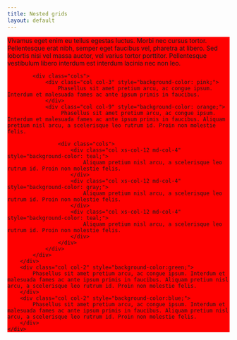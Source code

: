 ```yaml
---
title: Nested grids
layout: default
---
```


<div class="centered grid-960" style="background-color:yellow;">
    <div class="cols">
        <div class="col col-8" style="background-color:red;">
            Vivamus eget enim eu tellus egestas luctus. Morbi nec cursus tortor. Pellentesque erat nibh, semper eget faucibus vel, pharetra at libero. Sed lobortis nisi vel massa auctor, vel varius tortor porttitor. Pellentesque vestibulum libero interdum est interdum lacinia nec non leo. 
            
            <div class="cols">
                <div class="col col-3" style="background-color: pink;"> 
                    Phasellus sit amet pretium arcu, ac congue ipsum. Interdum et malesuada fames ac ante ipsum primis in faucibus.
                </div>
                <div class="col col-9" style="background-color: orange;"> 
                     Phasellus sit amet pretium arcu, ac congue ipsum. Interdum et malesuada fames ac ante ipsum primis in faucibus. Aliquam pretium nisl arcu, a scelerisque leo rutrum id. Proin non molestie felis.

                    <div class="cols">
                        <div class="col xs-col-12 md-col-4" style="background-color: teal;">
                            Aliquam pretium nisl arcu, a scelerisque leo rutrum id. Proin non molestie felis.
                        </div>
                        <div class="col xs-col-12 md-col-4" style="background-color: gray;">
                            Aliquam pretium nisl arcu, a scelerisque leo rutrum id. Proin non molestie felis.
                        </div>
                        <div class="col xs-col-12 md-col-4" style="background-color: teal;">
                            Aliquam pretium nisl arcu, a scelerisque leo rutrum id. Proin non molestie felis.
                        </div>
                    </div>
                </div>
            </div>
        </div>
        <div class="col col-2" style="background-color:green;">
            Phasellus sit amet pretium arcu, ac congue ipsum. Interdum et malesuada fames ac ante ipsum primis in faucibus. Aliquam pretium nisl arcu, a scelerisque leo rutrum id. Proin non molestie felis.
        </div>
        <div class="col col-2" style="background-color:blue;">
            Phasellus sit amet pretium arcu, ac congue ipsum. Interdum et malesuada fames ac ante ipsum primis in faucibus. Aliquam pretium nisl arcu, a scelerisque leo rutrum id. Proin non molestie felis.
        </div>
    </div>
</div>
